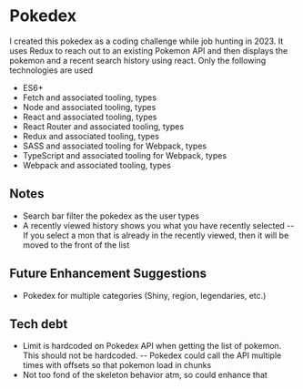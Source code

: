 # Pokedex
I created this pokedex as a coding challenge while job hunting in 2023.  It uses Redux to reach out to an existing Pokemon API and then displays the pokemon and a recent search history using react.  Only the following technologies are used

- ES6+
- Fetch and associated tooling, types
- Node and associated tooling, types
- React and associated tooling, types
- React Router and associated tooling, types
- Redux and associated tooling, types
- SASS and associated tooling for Webpack, types
- TypeScript and associated tooling for Webpack, types
- Webpack and associated tooling, types

## Notes
- Search bar filter the pokedex as the user types
- A recently viewed history shows you what you have recently selected
-- If you select a mon that is already in the recently viewed, then it will be moved to the front of the list

## Future Enhancement Suggestions
- Pokedex for multiple categories (Shiny, region, legendaries, etc.)

## Tech debt
- Limit is hardcoded on Pokedex API when getting the list of pokemon.  This should not be hardcoded.
-- Pokedex could call the API multiple times with offsets so that pokemon load in chunks
- Not too fond of the skeleton behavior atm, so could enhance that